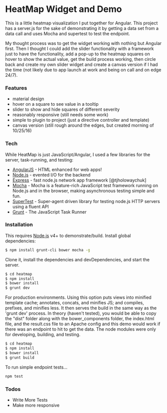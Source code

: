 # HeatMap Widget and Demo

This is a little heatmap visualization I put together for Angular. This project has a server.js for the sake of demonstrating it by getting a data set from a data call and uses Mocha and supertest to test the endpoint.

My thought process was to get the widget working with nothing but Angular first. Then I thought I could add the slider functionality with a framework just to have the functionality, add a pop-up to the heatmap squares on hover to show the actual value, get the build process working, then circle back and create my own slider widget and create a canvas version if I had the time (not likely due to app launch at work and being on call and on edge 24/7).

### Features
 - material design
 - hover on a square to see value in a tooltip
 - slider to show and hide squares of different severity
 - reasonably responsive (still needs some work)
 - simple to plugin to project (just a directive controller and template)
 - canvas version (still rough around the edges, but created morning of 10/25/16)

### Tech

While HeatMap is just JavaScript/Angular, I used a few libraries for the server, task-running, and testing:

* [AngularJS](http://angularjs.org) - HTML enhanced for web apps!
* [Node.js](https://nodejs.org/) - evented I/O for the backend
* [Express](http://expressjs.com) - fast node.js network app framework [@tjholowaychuk]
* [Mocha](https://mochajs.org/) - Mocha is a feature-rich JavaScript test framework running on Node.js and in the browser, making asynchronous testing simple and fun.
* [SuperTest](https://github.com/visionmedia/supertest) - Super-agent driven library for testing node.js HTTP servers using a fluent API
* [Grunt](http://gruntjs.com/) - The JavaScript Task Runner

### Installation

This requires [Node.js](https://nodejs.org/) v4+ to demonstrate/build.
Install global dependencies:
```sh
$ npm install grunt-cli bower mocha -g
```

Clone it, install the dependencies and devDependencies, and start the server.

```sh
$ cd heatmap
$ npm install
$ bower install
$ grunt dev
```

For production environments. Using this option puts views into minified template cache; annotates, concats, and minifies JS; and compiles, prefixes, and minifies less. It then serves the build in the same way as the 'grunt dev' process. In theory (haven't tested), you would be able to copy the "dist" folder along with the bower_components folder, the index.html file, and the result.css file to an Apache config and this demo would work if there was an endpoint to hit to get the data. The node modules were only for developing, building, and testing.

```sh
$ cd heatmap
$ npm install
$ bower install
$ grunt build
```

To run simple endpoint tests...
```sh
npm test
```

### Todos

 - Write More Tests
 - Make more responsive